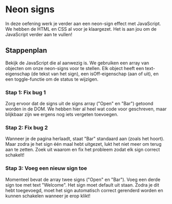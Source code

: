 # Neon signs

In deze oefening werk je verder aan een neon-sign effect met JavaScript. We hebben de HTML en CSS al voor je klaargezet. Het is aan jou om de JavaScript verder aan te vullen!

## Stappenplan

Bekijk de JavaScript die al aanwezig is. We gebruiken een array van objecten om onze neon-signs voor te stellen. Elk object heeft een text-eigenschap (de tekst van het sign), een isOff-eigenschap (aan of uit), en een toggle-functie om de status te wijzigen.

### Stap 1: Fix bug 1

Zorg ervoor dat de signs uit de signs array ("Open" en "Bar") getoond worden in de DOM. We hebben hier al heel wat code voor geschreven, maar blijkbaar zijn we ergens nog iets vergeten toevoegen.

### Stap 2: Fix bug 2

Wanneer je de pagina herlaadt, staat "Bar" standaard aan (zoals het hoort). Maar zodra je het sign één maal hebt uitgezet, lukt het niet meer om terug aan te zetten. Zoek uit waarom en fix het probleem zodat elk sign correct schakelt!

### Stap 3: Voeg een nieuw sign toe

Momenteel bevat de array twee signs ("Open" en "Bar"). Voeg een derde sign toe met text "Welcome". Het sign moet default uit staan. Zodra je dit hebt toegevoegd, moet het sign automatisch correct gerenderd worden en kunnen schakelen wanneer je erop klikt!
